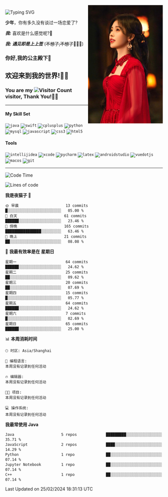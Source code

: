 <!-- **wql521/wql521** is a ✨ _special_ ✨ repository because its `README.md` (this file) appears on your GitHub profile. -->
<img align="right" width=239 src="https://github.com/wql521/wql521/blob/main/鞠婧祎.jpg">

![Typing SVG](https://readme-typing-svg.demolab.com?font=Fira+Code&weight=700&size=31&pause=1000&width=500&height=55&lines=Hi+there%2C+I%E2%80%98m+%E5%B0%98%E4%B8%96%E7%83%9F%E9%9B%A8%E5%AE%A2+!+%F0%9F%AB%B6%F0%9F%8F%BB;%E4%BD%A0%E5%A5%BD%2C+%E6%88%91%E6%98%AF+%E5%B0%98%E4%B8%96%E7%83%9F%E9%9B%A8%E5%AE%A2+!+%F0%9F%AB%B6%F0%9F%8F%BB)

  **少年**，你有多久没有谈过一场恋爱了?
    
  ***我:*** 喜欢是什么感觉呢?🤔
 
  ***我:*** ***遇见即是上上签*** (~~不想了,不想了~~🤦🏻‍♂️)
  ### 你好,我的公主殿下👑
## **欢迎来到我的世界!🥳🥳**

### You are my ![Visitor Count](https://profile-counter.glitch.me/wql521/count.svg) visitor, Thank You!🎉🎉
---

#### My Skill Set
<!-- languages:start -->
<!-- prettier-ignore-start -->
<!-- markdownlint-disable -->
<code><img height="20" src="http://simpleicons.p2hp.com/icons/java.svg" alt="java" /></code>
<code><img height="20" src="https://cdn.simpleicons.org/swift" alt="swift" /></code>
<code><img height="20" src="https://cdn.simpleicons.org/cplusplus" alt="cplusplus" /></code>
<code><img height="20" src="https://cdn.simpleicons.org/python" alt="python" /></code>
<code><img height="20" src="https://cdn.simpleicons.org/mysql" alt="mysql" /></code>
<code><img height="20" src="https://cdn.simpleicons.org/javascript" alt="javascript" /></code>
<code><img height="20" src="https://cdn.simpleicons.org/css3" alt="css3" /></code>
<code><img height="20" src="https://cdn.simpleicons.org/html5" alt="html5" /></code>
<!-- markdownlint-restore -->
<!-- prettier-ignore-end -->

<!-- languages:end -->

#### Tools

<!-- tools:start -->
<!-- prettier-ignore-start -->
<!-- markdownlint-disable -->
<code><img height="20" src="https://cdn.simpleicons.org/intellijidea" alt="intellijidea" /></code>
<code><img height="20" src="https://cdn.simpleicons.org/xcode" alt="xcode" /></code>
<code><img height="20" src="https://cdn.simpleicons.org/pycharm" alt="pycharm" /></code>
<code><img height="20" src="https://cdn.simpleicons.org/latex" alt="latex" /></code>
<code><img height="20" src="https://cdn.simpleicons.org/androidstudio" alt="androidstudio" /></code>
<code><img height="20" src="https://cdn.simpleicons.org/vuedotjs" alt="vuedotjs" /></code>
<code><img height="20" src="https://cdn.simpleicons.org/macos" alt="macos" /></code>
<code><img height="20" src="https://cdn.simpleicons.org/git" alt="git" /></code>
<!-- markdownlint-restore -->
<!-- prettier-ignore-end -->

<!-- tools:end -->

___



<!--START_SECTION:waka-->
![Code Time](http://img.shields.io/badge/Code%20Time-72%20hrs%2020%20mins-blue)

![Lines of code](https://img.shields.io/badge/%E4%BB%8E%E3%80%8CHello%20World%E3%80%8D%E8%B5%B7%E6%88%91%E5%B7%B2%E7%BB%8F%E5%86%99%E4%BA%86-8.0%20thousand%20%E8%A1%8C%E4%BB%A3%E7%A0%81-blue)

**我是夜猫子 🦉** 

```text
🌞 早晨                     13 commits          █░░░░░░░░░░░░░░░░░░░░░░░░   05.00 % 
🌆 白天                     61 commits          ██████░░░░░░░░░░░░░░░░░░░   23.46 % 
🌃 傍晚                     165 commits         ████████████████░░░░░░░░░   63.46 % 
🌙 晚上                     21 commits          ██░░░░░░░░░░░░░░░░░░░░░░░   08.08 % 
```
📅 **我最有效率是在 星期日** 

```text
星期一                      64 commits          ██████░░░░░░░░░░░░░░░░░░░   24.62 % 
星期二                      25 commits          ██░░░░░░░░░░░░░░░░░░░░░░░   09.62 % 
星期三                      20 commits          ██░░░░░░░░░░░░░░░░░░░░░░░   07.69 % 
星期四                      15 commits          █░░░░░░░░░░░░░░░░░░░░░░░░   05.77 % 
星期五                      64 commits          ██████░░░░░░░░░░░░░░░░░░░   24.62 % 
星期六                      7 commits           █░░░░░░░░░░░░░░░░░░░░░░░░   02.69 % 
星期日                      65 commits          ██████░░░░░░░░░░░░░░░░░░░   25.00 % 
```


📊 **本周消耗时间** 

```text
🕑︎ 时区: Asia/Shanghai

💬 编程语言: 
本周没有记录到任何活动

🔥 编辑器: 
本周没有记录到任何活动

🐱‍💻 项目: 
本周没有记录到任何活动

💻 操作系统: 
本周没有记录到任何活动
```

**我最常使用 Java** 

```text
Java                     5 repos             █████████░░░░░░░░░░░░░░░░   35.71 % 
JavaScript               2 repos             ████░░░░░░░░░░░░░░░░░░░░░   14.29 % 
Python                   1 repo              ██░░░░░░░░░░░░░░░░░░░░░░░   07.14 % 
Jupyter Notebook         1 repo              ██░░░░░░░░░░░░░░░░░░░░░░░   07.14 % 
C++                      1 repo              ██░░░░░░░░░░░░░░░░░░░░░░░   07.14 % 
```




 Last Updated on 25/02/2024 18:31:13 UTC
<!--END_SECTION:waka-->


